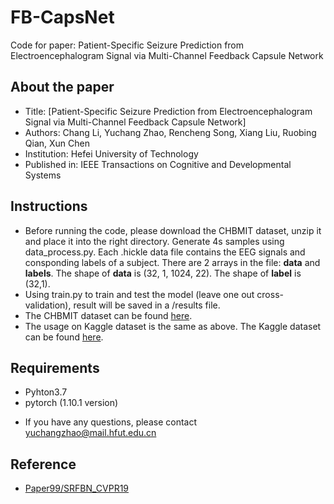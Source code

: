 # FB-CapsNet
Code for paper: Patient-Specific Seizure Prediction from Electroencephalogram Signal via Multi-Channel Feedback Capsule Network

## About the paper
* Title: [Patient-Specific Seizure Prediction from Electroencephalogram Signal via Multi-Channel Feedback Capsule Network]
* Authors: Chang Li, Yuchang Zhao, Rencheng Song, Xiang Liu, Ruobing Qian, Xun Chen
* Institution: Hefei University of Technology
* Published in: IEEE Transactions on Cognitive and Developmental Systems
## Instructions
* Before running the code, please download the CHBMIT dataset, unzip it and place it into the right directory. Generate 4s samples using data_process.py.  Each .hickle data file contains the EEG signals and consponding labels of a subject. There are 2 arrays in the file: **data** 
and **labels**. The shape of **data** is (32, 1, 1024, 22). The shape of **label** is (32,1). 
* Using train.py to train and test the model (leave one out cross-validation), result will be saved in a /results file.
* The CHBMIT dataset can be found [here](https://physionet.org/content/chbmit/1.0.0/).
* The usage on Kaggle dataset is the same as above. The Kaggle dataset can be found [here]( https://www.kaggle.com/c/seizure-prediction/data).

## Requirements
+ Pyhton3.7
+ pytorch (1.10.1 version)
* If you have any questions, please contact yuchangzhao@mail.hfut.edu.cn

## Reference
* [Paper99/SRFBN_CVPR19](https://github.com/Paper99/SRFBN_CVPR19)
